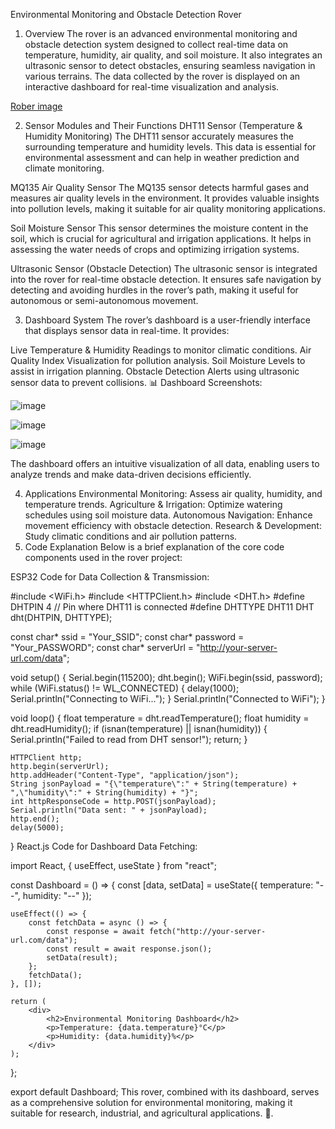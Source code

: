 Environmental Monitoring and Obstacle Detection Rover
1. Overview
The rover is an advanced environmental monitoring and obstacle detection system designed to collect real-time data on temperature, humidity, air quality, and soil moisture. It also integrates an ultrasonic sensor to detect obstacles, ensuring seamless navigation in various terrains. The data collected by the rover is displayed on an interactive dashboard for real-time visualization and analysis.

[Rober image](https://github.com/user-attachments/assets/d9e59806-7a97-4cb2-8d5e-ee7e74d05635)

2. Sensor Modules and Their Functions
DHT11 Sensor (Temperature & Humidity Monitoring)
The DHT11 sensor accurately measures the surrounding temperature and humidity levels. This data is essential for environmental assessment and can help in weather prediction and climate monitoring.

MQ135 Air Quality Sensor
The MQ135 sensor detects harmful gases and measures air quality levels in the environment. It provides valuable insights into pollution levels, making it suitable for air quality monitoring applications.

Soil Moisture Sensor
This sensor determines the moisture content in the soil, which is crucial for agricultural and irrigation applications. It helps in assessing the water needs of crops and optimizing irrigation systems.

Ultrasonic Sensor (Obstacle Detection)
The ultrasonic sensor is integrated into the rover for real-time obstacle detection. It ensures safe navigation by detecting and avoiding hurdles in the rover’s path, making it useful for autonomous or semi-autonomous movement.

3. Dashboard System
The rover’s dashboard is a user-friendly interface that displays sensor data in real-time. It provides:

Live Temperature & Humidity Readings to monitor climatic conditions.
Air Quality Index Visualization for pollution analysis.
Soil Moisture Levels to assist in irrigation planning.
Obstacle Detection Alerts using ultrasonic sensor data to prevent collisions.
📊 Dashboard Screenshots:

![image](https://github.com/user-attachments/assets/e298ed88-1e57-4e51-a25a-19f23f10697e)

![image](https://github.com/user-attachments/assets/799dea97-9a90-42d4-9378-a2bfd335019d)

![image](https://github.com/user-attachments/assets/435ccab6-a185-4d15-a678-59145fa310b8)

The dashboard offers an intuitive visualization of all data, enabling users to analyze trends and make data-driven decisions efficiently.

4. Applications
Environmental Monitoring: Assess air quality, humidity, and temperature trends.
Agriculture & Irrigation: Optimize watering schedules using soil moisture data.
Autonomous Navigation: Enhance movement efficiency with obstacle detection.
Research & Development: Study climatic conditions and air pollution patterns.
5. Code Explanation
Below is a brief explanation of the core code components used in the rover project:

ESP32 Code for Data Collection & Transmission:

#include <WiFi.h>
#include <HTTPClient.h>
#include <DHT.h>
#define DHTPIN 4  // Pin where DHT11 is connected
#define DHTTYPE DHT11
DHT dht(DHTPIN, DHTTYPE);

const char* ssid = "Your_SSID";
const char* password = "Your_PASSWORD";
const char* serverUrl = "http://your-server-url.com/data";

void setup() {
    Serial.begin(115200);
    dht.begin();
    WiFi.begin(ssid, password);
    while (WiFi.status() != WL_CONNECTED) {
        delay(1000);
        Serial.println("Connecting to WiFi...");
    }
    Serial.println("Connected to WiFi");
}

void loop() {
    float temperature = dht.readTemperature();
    float humidity = dht.readHumidity();
    if (isnan(temperature) || isnan(humidity)) {
        Serial.println("Failed to read from DHT sensor!");
        return;
    }

    HTTPClient http;
    http.begin(serverUrl);
    http.addHeader("Content-Type", "application/json");
    String jsonPayload = "{\"temperature\":" + String(temperature) + ",\"humidity\":" + String(humidity) + "}";
    int httpResponseCode = http.POST(jsonPayload);
    Serial.println("Data sent: " + jsonPayload);
    http.end();
    delay(5000);
}
React.js Code for Dashboard Data Fetching:

import React, { useEffect, useState } from "react";

const Dashboard = () => {
    const [data, setData] = useState({ temperature: "--", humidity: "--" });

    useEffect(() => {
        const fetchData = async () => {
            const response = await fetch("http://your-server-url.com/data");
            const result = await response.json();
            setData(result);
        };
        fetchData();
    }, []);

    return (
        <div>
            <h2>Environmental Monitoring Dashboard</h2>
            <p>Temperature: {data.temperature}°C</p>
            <p>Humidity: {data.humidity}%</p>
        </div>
    );
};

export default Dashboard;
This rover, combined with its dashboard, serves as a comprehensive solution for environmental monitoring, making it suitable for research, industrial, and agricultural applications. 🚀.
